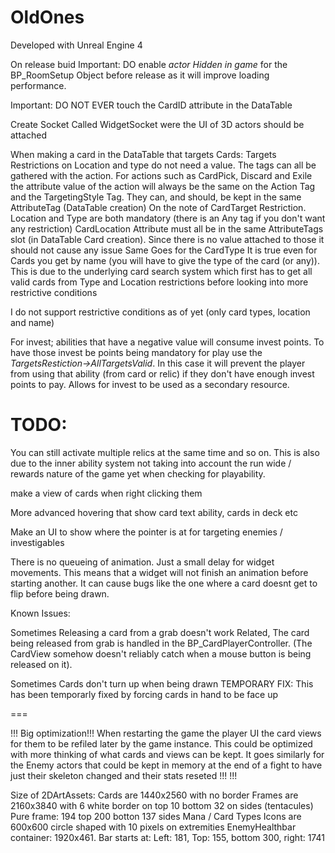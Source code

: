 # OldOnes

Developed with Unreal Engine 4

On release buid Important:
DO enable *actor Hidden in game* for the BP_RoomSetup Object before release as it will improve loading performance.

Important:
DO NOT EVER touch the CardID attribute in the DataTable

Create Socket Called WidgetSocket were the UI of 3D actors should be attached

When making a card in the DataTable that targets Cards:
Targets Restrictions on Location and type do not need a value. The tags can all be gathered with the action.
For actions such as CardPick, Discard and Exile the attribute value of the action will always be the same on the Action Tag and the TargetingStyle Tag. They can, and should, be kept in the same AttributeTag (DataTable creation)
On the note of CardTarget Restriction. Location and Type are both mandatory (there is an Any tag if you don't want any restriction)
CardLocation Attribute must all be in the same AttributeTags slot (in DataTable Card creation). Since there is no value attached to those it should not cause any issue
Same Goes for the CardType 
It is true even for Cards you get by name (you will have to give the type of the card (or any)). This is due to the underlying card search system which first has to get all valid cards from Type and Location restrictions before looking into more restrictive conditions

I do not support restrictive conditions as of yet (only card types, location and name)

For invest; abilities that have a negative value will consume invest points. To have those invest be points being mandatory for play use the *TargetsRestiction->AllTargetsValid*. In this case it will prevent the player from using that ability (from card or relic) if they don't have enough invest points to pay.
Allows for invest to be used as a secondary resource.


TODO:
====
You can still activate multiple relics at the same time and so on. This is also due to the inner ability system not taking into account the run wide / rewards nature of the game yet when checking for playability.

make a view of cards when right clicking them

More advanced hovering that show card text ability, cards in deck etc

Make an UI to show where the pointer is at for targeting enemies / investigables

There is no queueing of animation. Just a small delay for widget movements. This means that a widget will not finish an animation before starting another. It can cause bugs like the one where a card doesnt get to flip before being drawn.

Known Issues:

Sometimes Releasing a card from a grab doesn't work
Related, The card being released from grab is handled in the BP_CardPlayerController. (The CardView somehow doesn't reliably catch when a mouse button is being released on it).

Sometimes Cards don't turn up when being drawn
TEMPORARY FIX: This has been temporarly fixed by forcing cards in hand to be face up

===

!!! Big optimization!!!
When restarting the game the player UI the card views for them to be refiled later by the game instance. This could be optimized with more thinking of what cards and views can be kept.
It goes similarly for the Enemy actors that could be kept in memory at the end of a fight to have just their skeleton changed and their stats reseted
!!! !!!

Size of 2DArtAssets:
Cards are 1440x2560 with no border
Frames are 2160x3840 with 6 white border on top 10 bottom 32 on sides (tentacules)
Pure frame: 194 top 200 botton 137 sides
Mana / Card Types Icons are 600x600 circle shaped with 10 pixels on extremities
EnemyHealthbar container: 1920x461. Bar starts at: Left: 181, Top: 155, bottom 300, right: 1741
